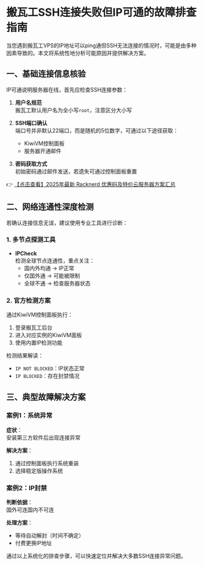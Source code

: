 # 搬瓦工SSH连接失败但IP可通的故障排查指南

当您遇到搬瓦工VPS的IP地址可以ping通但SSH无法连接的情况时，可能是由多种因素导致的。本文将系统性地分析可能原因并提供解决方案。

## 一、基础连接信息核验

IP可通说明服务器在线，首先应检查SSH连接参数：

1. **用户名规范**  
   搬瓦工默认用户名为全小写`root`，注意区分大小写

2. **SSH端口确认**  
   端口号并非默认22端口，而是随机的5位数字，可通过以下途径获取：
   - KiwiVM控制面板
   - 服务器开通邮件

3. **密码获取方式**  
   初始密码通过邮件发送，若遗失可通过控制面板重置

👉 [【点击查看】2025年最新 Racknerd 优惠码及特价云服务器方案汇总](https://bit.ly/Rack_Nerd)

## 二、网络连通性深度检测

若确认连接信息无误，建议使用专业工具进行诊断：

### 1. 多节点探测工具
- **IPCheck**  
  检测全球节点连通性，重点关注：
  - 国内外均通 → IP正常
  - 仅国外通 → 可能被限制
  - 全球不通 → 检查服务器状态

### 2. 官方检测方案
通过KiwiVM控制面板执行：
1. 登录搬瓦工后台
2. 进入对应实例的KiwiVM面板
3. 使用内置IP检测功能

检测结果解读：
- `IP NOT BLOCKED`：IP状态正常
- `IP BLOCKED`：存在封禁情况

## 三、典型故障解决方案

### 案例1：系统异常
**症状**：  
安装第三方软件后出现连接异常

**解决方案**：
1. 通过控制面板执行系统重装
2. 选择稳定版操作系统

### 案例2：IP封禁
**判断依据**：  
国外可连国内不可连

**处理方案**：
- 等待自动解封（时间不确定）
- 付费更换IP地址

通过以上系统化的排查步骤，可以快速定位并解决大多数SSH连接异常问题。